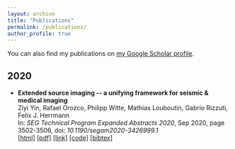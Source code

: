 ```yaml
---
layout: archive
title: "Publications"
permalink: /publications/
author_profile: true
---
```


You can also find my publications on [my Google Scholar profile](https://scholar.google.com/citations?user=ji9kwj8AAAAJ&hl=en).

## 2020
* **Extended source imaging -- a unifying framework for seismic & medical imaging**        
Ziyi Yin, Rafael Orozco, Philipp Witte, Mathias Louboutin, Gabrio Rizzuti, Felix J. Herrmann       
In: *SEG Technical Program Expanded Abstracts 2020*, Sep 2020, page 3502-3506, doi: *10.1190/segam2020-3426999.1*          
[[html]](https://slim.gatech.edu/Publications/Public/Conferences/SEG/2020/yin2020SEGesi/yin2020SEGesi.html) [[pdf]](https://arxiv.org/pdf/2004.07389.pdf) [[link]](https://doi.org/10.1190/segam2020-3426999.1) [[code]](https://github.com/slimgroup/Software.SEG2020/tree/master/yin2020SEGesi) [[bibtex]](https://github.com/ziyiyin97/ziyiyin97.github.io/blob/master/files/publication_bibtex/yin2020extended.bib)
